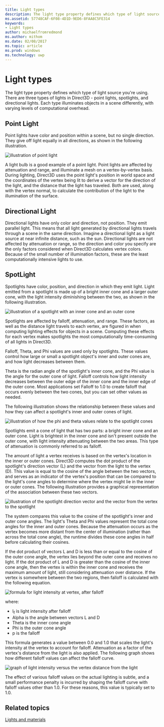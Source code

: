 ```yaml
---
title: Light types
description: The light type property defines which type of light source you're using. There are three types of lights in Direct3D - point lights, spotlights, and directional lights.
ms.assetid: 57748CAF-6F08-4D1D-9ED6-8FAA8C5FE314
keywords:
- Light types
author: michaelfromredmond
ms.author: mithom
ms.date: 02/08/2017
ms.topic: article
ms.prod: windows
ms.technology: uwp
---
```


# Light types


The light type property defines which type of light source you're using. There are three types of lights in Direct3D - point lights, spotlights, and directional lights. Each type illuminates objects in a scene differently, with varying levels of computational overhead.

## <span id="Point_Light"></span><span id="point_light"></span><span id="POINT_LIGHT"></span>Point Light


Point lights have color and position within a scene, but no single direction. They give off light equally in all directions, as shown in the following illustration.

![illustration of point light](images/ptlight.png)

A light bulb is a good example of a point light. Point lights are affected by attenuation and range, and illuminate a mesh on a vertex-by-vertex basis. During lighting, Direct3D uses the point light's position in world space and the coordinates of the vertex being lit to derive a vector for the direction of the light, and the distance that the light has traveled. Both are used, along with the vertex normal, to calculate the contribution of the light to the illumination of the surface.

## <span id="Directional_Light"></span><span id="directional_light"></span><span id="DIRECTIONAL_LIGHT"></span>Directional Light


Directional lights have only color and direction, not position. They emit parallel light. This means that all light generated by directional lights travels through a scene in the same direction. Imagine a directional light as a light source at near infinite distance, such as the sun. Directional lights are not affected by attenuation or range, so the direction and color you specify are the only factors considered when Direct3D calculates vertex colors. Because of the small number of illumination factors, these are the least computationally intensive lights to use.

## <span id="SpotLight"></span><span id="spotlight"></span><span id="SPOTLIGHT"></span>SpotLight


Spotlights have color, position, and direction in which they emit light. Light emitted from a spotlight is made up of a bright inner cone and a larger outer cone, with the light intensity diminishing between the two, as shown in the following illustration.

![illustration of a spotlight with an inner cone and an outer cone](images/spotlt.png)

Spotlights are affected by falloff, attenuation, and range. These factors, as well as the distance light travels to each vertex, are figured in when computing lighting effects for objects in a scene. Computing these effects for each vertex makes spotlights the most computationally time-consuming of all lights in Direct3D.

Falloff, Theta, and Phi values are used only by spotlights. These values control how large or small a spotlight object's inner and outer cones are, and how light decreases between them.

Theta is the radian angle of the spotlight's inner cone, and the Phi value is the angle for the outer cone of light. Falloff controls how light intensity decreases between the outer edge of the inner cone and the inner edge of the outer cone. Most applications set Falloff to 1.0 to create falloff that occurs evenly between the two cones, but you can set other values as needed.

The following illustration shows the relationship between these values and how they can affect a spotlight's inner and outer cones of light.

![illustration of how the phi and theta values relate to the spotlight cones](images/spotlt2.png)

Spotlights emit a cone of light that has two parts: a bright inner cone and an outer cone. Light is brightest in the inner cone and isn't present outside the outer cone, with light intensity attenuating between the two areas. This type of attenuation is commonly referred to as falloff.

The amount of light a vertex receives is based on the vertex's location in the inner or outer cones. Direct3D computes the dot product of the spotlight's direction vector (L) and the vector from the light to the vertex (D). This value is equal to the cosine of the angle between the two vectors, and serves as an indicator of the vertex's position that can be compared to the light's cone angles to determine where the vertex might lie in the inner or outer cones. The following illustration provides a graphical representation of the association between these two vectors.

![illustration of the spotlight direction vector and the vector from the vertex to the spotlight](images/spotalg1.png)

The system compares this value to the cosine of the spotlight's inner and outer cone angles. The light's Theta and Phi values represent the total cone angles for the inner and outer cones. Because the attenuation occurs as the vertex becomes more distant from the center of illumination (rather than across the total cone angle), the runtime divides these cone angles in half before calculating their cosines.

If the dot product of vectors L and D is less than or equal to the cosine of the outer cone angle, the vertex lies beyond the outer cone and receives no light. If the dot product of L and D is greater than the cosine of the inner cone angle, then the vertex is within the inner cone and receives the maximum amount of light, still considering attenuation over distance. If the vertex is somewhere between the two regions, then falloff is calculated with the following equation.

![formula for light intensity at vertex, after falloff](images/falloff.png)

where:

-   I<sub>f</sub> is light intensity after falloff
-   Alpha is the angle between vectors L and D
-   Theta is the inner cone angle
-   Phi is the outer cone angle
-   p is the falloff

This formula generates a value between 0.0 and 1.0 that scales the light's intensity at the vertex to account for falloff. Attenuation as a factor of the vertex's distance from the light is also applied. The following graph shows how different falloff values can affect the falloff curve.

![graph of light intensity versus the vertex distance from the light](images/fallgraf.png)

The effect of various falloff values on the actual lighting is subtle, and a small performance penalty is incurred by shaping the falloff curve with falloff values other than 1.0. For these reasons, this value is typically set to 1.0.

## <span id="related-topics"></span>Related topics


[Lights and materials](lights-and-materials.md)

 

 




